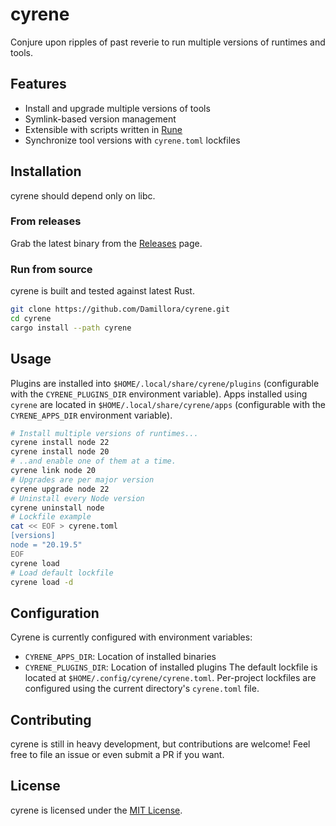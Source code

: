 # cyrene

Conjure upon ripples of past reverie to run multiple versions of runtimes and tools.

## Features

* Install and upgrade multiple versions of tools
* Symlink-based version management
* Extensible with scripts written in [Rune](https://rune-rs.github.io/)
* Synchronize tool versions with `cyrene.toml` lockfiles

## Installation

cyrene should depend only on libc.

### From releases

Grab the latest binary from the [Releases](https://github.com/Damillora/cyrene/releases) page.

### Run from source

cyrene is built and tested against latest Rust.

```sh
git clone https://github.com/Damillora/cyrene.git
cd cyrene
cargo install --path cyrene
```

## Usage

Plugins are installed into `$HOME/.local/share/cyrene/plugins` (configurable with the `CYRENE_PLUGINS_DIR` environment variable).
Apps installed using `cyrene` are located in `$HOME/.local/share/cyrene/apps` (configurable with the `CYRENE_APPS_DIR` environment variable).

```sh
# Install multiple versions of runtimes...
cyrene install node 22
cyrene install node 20
# ..and enable one of them at a time.
cyrene link node 20
# Upgrades are per major version
cyrene upgrade node 22
# Uninstall every Node version
cyrene uninstall node
# Lockfile example
cat << EOF > cyrene.toml
[versions]
node = "20.19.5"
EOF
cyrene load
# Load default lockfile
cyrene load -d
```


## Configuration

Cyrene is currently configured with environment variables:
* `CYRENE_APPS_DIR`: Location of installed binaries
* `CYRENE_PLUGINS_DIR`: Location of installed plugins
The default lockfile is located at `$HOME/.config/cyrene/cyrene.toml`. Per-project lockfiles are configured using the current directory's `cyrene.toml` file.

## Contributing

cyrene is still in heavy development, but contributions are welcome! Feel free to file an issue or even submit a PR if you want.

## License

cyrene is licensed under the [MIT License](LICENSE).
